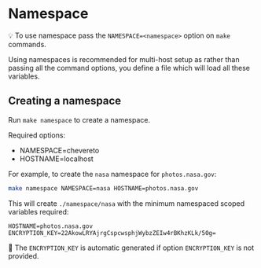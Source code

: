 # Namespace

💡 To use namespace pass the `NAMESPACE=<namespace>` option on `make` commands.

Using namespaces is recommended for multi-host setup as rather than passing all the command options, you define a file which will load all these variables.

## Creating a namespace

Run `make namespace` to create a namespace.

Required options:

* NAMESPACE=chevereto
* HOSTNAME=localhost

For example, to create the `nasa` namespace for `photos.nasa.gov`:

```sh
make namespace NAMESPACE=nasa HOSTNAME=photos.nasa.gov
```

This will create `./namespace/nasa` with the minimum namespaced scoped variables required:

```plain
HOSTNAME=photos.nasa.gov
ENCRYPTION_KEY=22AkowLRYAjrgCspcwsphjWybzZEIw4rBKhzKLk/50g=
```

🔑 The `ENCRYPTION_KEY` is automatic generated if option `ENCRYPTION_KEY` is not provided.
